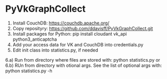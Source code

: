 ﻿# PyVkGraphCollect

1) Install CouchDB: https://couchdb.apache.org/
2) Copy reposityry: https://github.com/ddavisff/PyVkGraphCollect.git
3) Install packages for Python: pip install cloudant vk_api python3_anticaptcha
4) Add your access data for VK and CouchDB into credentials.py
5) Edit init class into statistics.py, if needed

6.a) Run from directory where files are stored with: python statistics.py
or
6.b) RUn from directory with otional args. See the list of optional args with: python statistics.py -h